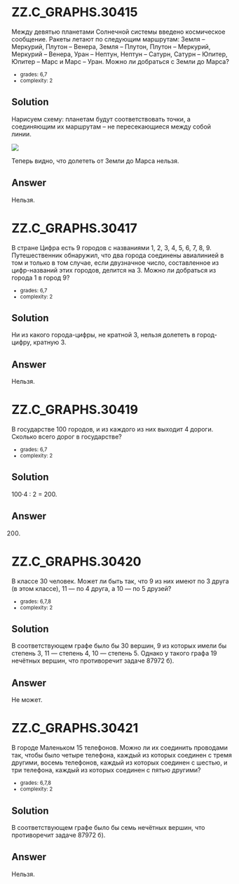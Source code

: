 # <lo-sample/> ZZ.C_GRAPHS.30415

Между девятью планетами Солнечной системы введено космическое сообщение. Ракеты летают по следующим маршрутам: Земля – Меркурий, Плутон – Венера, Земля – Плутон, Плутон – Меркурий, Меркурий – Венера, Уран – Нептун, Нептун – Сатурн, Сатурн – Юпитер, Юпитер – Марс и Марс – Уран. Можно ли добраться с Земли до Марса?

<small>

* grades: 6,7
* complexity: 2

</small>

## Solution

Нарисуем схему: планетам будут соответствовать точки, а соединяющим их маршрутам – не пересекающиеся между собой линии.

![](ZZ.C_GRAPHS.30415.png)

Теперь видно, что долететь от Земли до Марса нельзя.

## Answer

Нельзя.



# <lo-sample/> ZZ.C_GRAPHS.30417

В стране Цифра есть 9 городов с названиями 1, 2, 3, 4, 5, 6, 7, 8, 9. Путешественник обнаружил, что два города соединены авиалинией в том и только в том случае, если двузначное число, составленное из цифр-названий этих городов, делится на 3. Можно ли добраться из города 1 в город 9?

<small>

* grades: 6,7
* complexity: 2

</small>

## Solution

Ни из какого города-цифры, не кратной 3, нельзя долететь в город-цифру, кратную 3.

## Answer

Нельзя.

# <lo-sample/> ZZ.C_GRAPHS.30419

В государстве 100 городов, и из каждого из них выходит 4 дороги. Сколько всего дорог в государстве?

<small>

* grades: 6,7
* complexity: 2

</small>

## Solution

100·4 : 2 = 200.

## Answer

200.



# <lo-sample/> ZZ.C_GRAPHS.30420

В классе 30 человек. Может ли быть так, что 9 из них имеют по 3 друга (в этом классе), 11 — по 4 друга, а 10 — по 5 друзей?

<small>

* grades: 6,7,8
* complexity: 2

</small>

## Solution

В соответствующем графе было бы 30 вершин, 9 из которых имели бы степень 3, 11 — степень 4, 10 — степень 5. Однако у такого графа 19 нечётных вершин, что противоречит задаче 87972 б).

## Answer

Не может.



# <lo-sample/> ZZ.C_GRAPHS.30421

В городе Маленьком 15 телефонов. Можно ли их соединить проводами так, чтобы было четыре телефона, каждый из которых соединен с тремя другими, восемь телефонов, каждый из которых соединен с шестью, и три телефона, каждый из которых соединен с пятью другими?

<small>

* grades: 6,7,8
* complexity: 2

</small>

## Solution

В соответствующем графе было бы семь нечётных вершин, что противоречит задаче 87972 б).

## Answer

Нельзя.